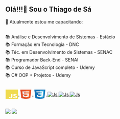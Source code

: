 ## Olá!!!👋 Sou o Thiago de Sá

📎 Atualmente estou me capacitando:
##
📚 Análise e Desenvolvimento de Sistemas - Estácio <br>
📚 Formação em Tecnologia - DNC <br>
📚 Téc. em Desenvolvimento de Sistemas - SENAC <br>
📚 Programador Back-End - SENAI <br>
📚 Curso de JavaScript completo - Udemy <br>
📚 C# OOP + Projetos - Udemy


<div align="center">
  <a href="https://github.com/ThiagodeSaFreitas">
</div>


<div style="display: inline_block"><br>
  <img align="center" alt="Js" height="30" width="40" src="https://raw.githubusercontent.com/devicons/devicon/master/icons/javascript/javascript-plain.svg">
  <img align="center" alt="HTML" height="30" width="40" src="https://raw.githubusercontent.com/devicons/devicon/master/icons/html5/html5-original.svg">
  <img align="center" alt="CSS" height="30" width="40" src="https://raw.githubusercontent.com/devicons/devicon/master/icons/css3/css3-original.svg">
  <img align="center" alt="Js" height="30" width="40" src="https://cdn.jsdelivr.net/gh/devicons/devicon/icons/csharp/csharp-original.svg" />
  <img align="center" alt="Js" height="30" width="40"src="https://cdn.jsdelivr.net/gh/devicons/devicon/icons/react/react-original-wordmark.svg" />
  <img align="center" alt="Js" height="30" width="40"src="https://cdn.jsdelivr.net/gh/devicons/devicon/icons/java/java-original.svg" />
                                              
</div>
  
  ##
 
<div> 
  <a href="https://instagram.com/thiagosafreitas" target="_blank"><img src="https://img.shields.io/badge/-Instagram-%23E4405F?style=for-the-badge&logo=instagram&logoColor=white" target="_blank"></a>
  <a href="https://www.linkedin.com/in/thiago-de-s%C3%A1-freitas-0822ba263/" target="_blank"><img src="https://img.shields.io/badge/-LinkedIn-%230077B5?style=for-the-badge&logo=linkedin&logoColor=white" target="_blank"></a> 
  
</div>
